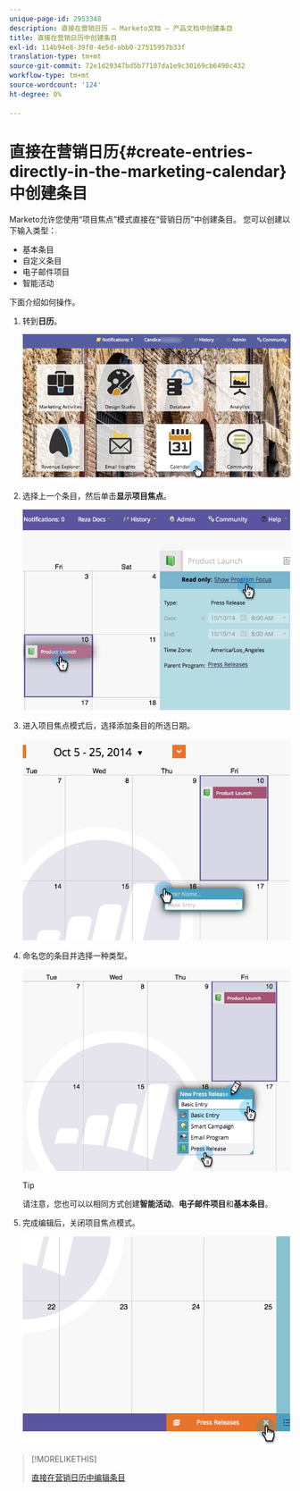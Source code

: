 ```yaml
---
unique-page-id: 2953348
description: 直接在营销日历 — Marketo文档 — 产品文档中创建条目
title: 直接在营销日历中创建条目
exl-id: 114b94e8-39f0-4e5d-abb0-27515957b33f
translation-type: tm+mt
source-git-commit: 72e1d29347bd5b77107da1e9c30169cb6490c432
workflow-type: tm+mt
source-wordcount: '124'
ht-degree: 0%

---
```


# 直接在营销日历{#create-entries-directly-in-the-marketing-calendar}中创建条目

Marketo允许您使用“项目焦点”模式直接在“营销日历”中创建条目。 您可以创建以下输入类型：

* 基本条目
* 自定义条目
* 电子邮件项目
* 智能活动

下面介绍如何操作。

1. 转到&#x200B;**日历**。

   ![](assets/2017-05-10-15-30-47-2.png)

1. 选择上一个条目，然后单击&#x200B;**显示项目焦点**。

   ![](assets/image2014-10-20-13-3a7-3a55.png)

1. 进入项目焦点模式后，选择添加条目的所选日期。

   ![](assets/image2014-10-20-13-3a8-3a6.png)

1. 命名您的条目并选择一种类型。

   ![](assets/image2014-10-20-13-3a8-3a19.png)

   >[!TIP]
   >
   >请注意，您也可以以相同方式创建&#x200B;**智能活动**、**电子邮件项目**&#x200B;和&#x200B;**基本条目**。

1. 完成编辑后，关闭项目焦点模式。

   ![](assets/image2014-10-20-13-3a8-3a29.png)

>[!MORELIKETHIS]
>
>[直接在营销日历中编辑条目](edit-entries-directly-in-the-marketing-calendar.md)
